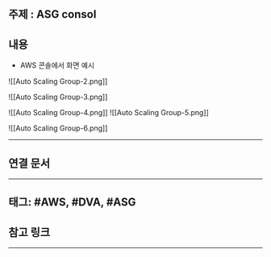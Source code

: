 

## 주제 :  ASG consol



## 내용 




- AWS 콘솔에서 화면 예시

![[Auto Scaling Group-2.png]]




![[Auto Scaling Group-3.png]]





![[Auto Scaling Group-4.png]]
![[Auto Scaling Group-5.png]]








![[Auto Scaling Group-6.png]]













----


## 연결 문서







---

## 태그: #AWS, #DVA, #ASG






## 참고 링크




---
